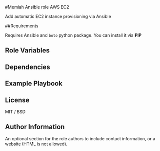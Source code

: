 #Memiah Ansible role AWS EC2

Add automatic EC2 instance provisioning via Ansible

##Requirements

Requires Ansible and `boto` python package. You can install it via **PIP**

Role Variables
--------------

Dependencies
------------


Example Playbook
----------------


License
-------

MIT / BSD

Author Information
------------------

An optional section for the role authors to include contact information, or a website (HTML is not allowed).
